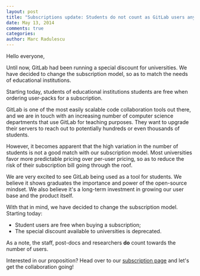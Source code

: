 ```yaml
---
layout: post
title: "Subscriptions update: Students do not count as GitLab users anymore"
date: May 13, 2014
comments: true
categories: 
author: Marc Radulescu
---
```


Hello everyone,

Until now, GitLab had been running a special discount for universities. We have decided to change the subscription model, so as to match the needs of educational institutions. 

Starting today, students of educational institutions students are free when ordering user-packs for a subscription.

<!--more-->

GitLab is one of the most easily scalable code collaboration tools out there, and we are in touch with an increasing number of computer science departments that use GitLab for teaching purposes. They want to upgrade their servers to reach out to potentially hundreds or even thousands of students.

However, it becomes apparent that the high variation in the number of students is not a good match with our subscription model. Most universities favor more predictable pricing over per-user pricing, so as to reduce the risk of their subscription bill going through the roof.

We are very excited to see GitLab being used as a tool for students. We believe it shows graduates the importance and power of the open-source mindset. We also believe it's a long-term investment in growing our user base and the product itself.

With that in mind, we have decided to change the subscription model. Starting today:

 * Student users are free when buying a subscription;
 * The special discount available to universities is deprecated.

As a note, the staff, post-docs and researchers **do** count towards the number of users.

Interested in our proposition? Head over to our [subscription page](http://www.gitlab.com/subscription/) and let's get the collaboration going!
